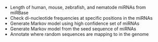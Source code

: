 * Length of human, mouse, zebrafish, and nematode miRNAs from miRBase
* Check di-nucleotide frequencies at specific positions in the miRNAs
* Generate Markov model using high confidence set of miRNAs
* Generate Markov model from the seed sequence of miRNAs
* Annotate where random sequences are mapping to in the genome
